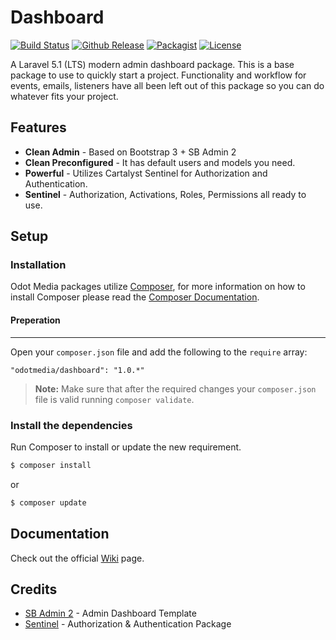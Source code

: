 # Dashboard
[![Build Status](https://img.shields.io/travis/odotmedia/dashboard.svg)](https://travis-ci.org/odotmedia/dashboard)
[![Github Release](https://img.shields.io/github/release/odotmedia/dashboard.svg)](https://packagist.org/packages/odotmedia/dashboard)
[![Packagist](https://img.shields.io/packagist/dt/odotmedia/dashboard.svg)](https://packagist.org/packages/odotmedia/dashboard)
[![License](https://img.shields.io/github/license/odotmedia/dashboard.svg)](https://packagist.org/packages/odotmedia/dashboard)

A Laravel 5.1 (LTS) modern admin dashboard package. This is a base package to use to quickly start a project. Functionality and workflow for events, emails, listeners have all been left out of this package so you can do whatever fits your project.

## Features
- **Clean Admin** - Based on Bootstrap 3 + SB Admin 2
- **Clean Preconfigured** - It has default users and models you need.
- **Powerful** - Utilizes Cartalyst Sentinel for Authorization and Authentication.
- **Sentinel** - Authorization, Activations, Roles, Permissions all ready to use.

## Setup
### Installation
Odot Media packages utilize [Composer](http://getcomposer.org/), for more information on how to install Composer please read the [Composer Documentation](https://getcomposer.org/doc/00-intro.md).

#### Preperation
---
Open your `composer.json` file and add the following to the `require` array:

```
"odotmedia/dashboard": "1.0.*"
```

> **Note:** Make sure that after the required changes your `composer.json` file is valid running `composer validate`.

### Install the dependencies

Run Composer to install or update the new requirement.

```bash
$ composer install
```

or

```bash
$ composer update
```

## Documentation

Check out the official [Wiki](https://github.com/odotmedia/dashboard/wiki) page.

## Credits
- [SB Admin 2](http://startbootstrap.com/template-overviews/sb-admin-2/) - Admin Dashboard Template
- [Sentinel](https://cartalyst.com/manual/sentinel/2.0) - Authorization & Authentication Package